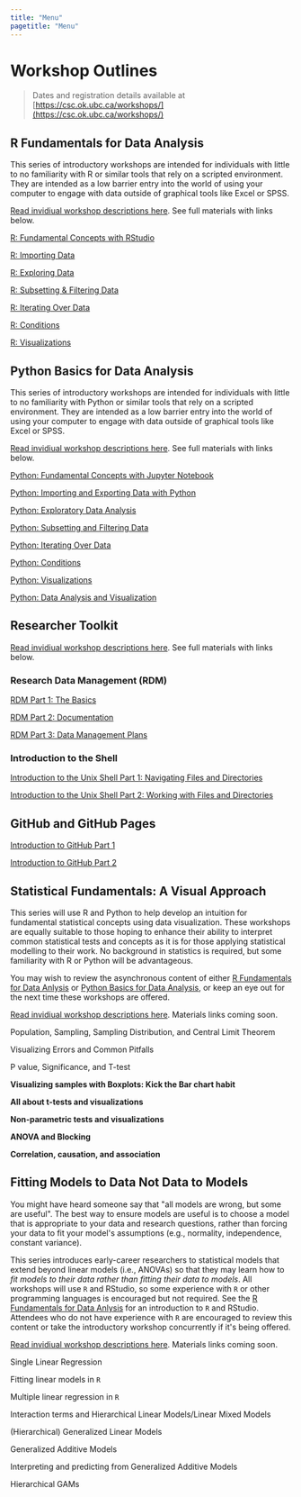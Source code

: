 ```yaml
---
title: "Menu"
pagetitle: "Menu"
---
```


# Workshop Outlines

> Dates and registration details available at [https://csc.ok.ubc.ca/workshops/](https://csc.ok.ubc.ca/workshops/)

## R Fundamentals for Data Analysis

This series of introductory workshops are intended for individuals with little to no familiarity with R or similar tools that rely on a scripted environment. They are intended as a low barrier entry into the world of using your computer to engage with data outside of graphical tools like Excel or SPSS.

[Read invidiual workshop descriptions here](https://github.com/csc-ubc-okanagan/workshops/blob/main/outlines/r-fundamentals-for-data-analysis.md). See full materials with links below.

[R: Fundamental Concepts with RStudio](R_fundamental-concepts-with-RStudio.html)

[R: Importing Data](R_importing-data.html)

[R: Exploring Data](R_exploring-data.html)

[R: Subsetting & Filtering Data](R_subsetting-and-filtering-data.html)

[R: Iterating Over Data](R_iterating-over-data.html)

[R: Conditions](R_conditions.html)

[R: Visualizations](R_visualization.html)

## Python Basics for Data Analysis

This series of introductory workshops are intended for individuals with little to no familiarity with Python or similar tools that rely on a scripted environment. They are intended as a low barrier entry into the world of using your computer to engage with data outside of graphical tools like Excel or SPSS.

[Read invidiual workshop descriptions here](https://github.com/csc-ubc-okanagan/workshops/blob/main/outlines/python-basics-for-data-analysis.md). See full materials with links below.

[Python: Fundamental Concepts with Jupyter Notebook](Python_fundamental-concepts-with-Jupyter-Notebook.html)

[Python: Importing and Exporting Data with Python](Python_importing-data.html)

[Python: Exploratory Data Analysis](Exploratory_Data_Analysis_Workshop3.html)

[Python: Subsetting and Filtering Data](Subsetting_and_Filtering_Data_Workshop4.html)

[Python: Iterating Over Data](Iterating_Over_Data_Workshop5.html)

[Python: Conditions](Python_conditions.html)

[Python: Visualizations](Python_Visualization.html)

[Python: Data Analysis and Visualization](Workshop8_Visualization_continued.html)

## Researcher Toolkit

[Read invidiual workshop descriptions here](https://github.com/csc-ubc-okanagan/workshops/blob/main/outlines/python-basics-for-data-analysis.md). See full materials with links below.

### Research Data Management (RDM)

[RDM Part 1: The Basics](RDM_pt1-the-basics.html)

[RDM Part 2: Documentation](RDM_pt2-documentation.html)

[RDM Part 3: Data Management Plans](https://ubc-library-rc.github.io/rdm/content/06_Data_Management_Plan.html)


### Introduction to the Shell

[Introduction to the Unix Shell Part 1: Navigating Files and Directories](UNIX_pt1.html)

[Introduction to the Unix Shell Part 2: Working with Files and Directories](UNIX_pt2.html)

## GitHub and GitHub Pages

[Introduction to GitHub Part 1](Intro-GitHub-Part-1.html)

[Introduction to GitHub Part 2](Intro-GitHub-Part-2.html)

## Statistical Fundamentals: A Visual Approach

This series will use R and Python to help develop an intuition for fundamental statistical concepts using data visualization. These workshops are equally suitable to those hoping to enhance their ability to interpret common statistical tests and concepts as it is for those applying statistical modelling to their work. No background in statistics is required, but some familiarity with R or Python will be advantageous. 

You may wish to review the asynchronous content of either [R Fundamentals for Data Anlysis](https://csc-ubc-okanagan.github.io/workshops/#r-fundamentals-for-data-analysis) or [Python Basics for Data Analysis](https://csc-ubc-okanagan.github.io/workshops/#python-basics-for-data-analysis), or keep an eye out for the next time these workshops are offered.

[Read invidiual workshop descriptions here](https://github.com/csc-ubc-okanagan/workshops/blob/main/outlines/statistical-fundamentals_a-visual-approach.md). Materials links coming soon.

Population, Sampling, Sampling Distribution, and Central Limit Theorem

Visualizing Errors and Common Pitfalls

P value, Significance, and T-test

**Visualizing samples with Boxplots: Kick the Bar chart habit**

**All about t-tests and visualizations**

**Non-parametric tests and visualizations**

**ANOVA and Blocking**

**Correlation, causation, and association**

## Fitting Models to Data Not Data to Models

You might have heard someone say that "all models are wrong, but some are useful". The best way to ensure models are useful is to choose a model that is appropriate to your data and research questions, rather than forcing your data to fit your model's assumptions (e.g., normality, independence, constant variance).

This series introduces early-career researchers to statistical models that extend beyond linear models (i.e., ANOVAs) so that they may learn how to *fit models to their data rather than fitting their data to models*. All workshops will use `R` and RStudio, so some experience with `R` or other programming languages is encouraged but not required. See the [R Fundamentals for Data Anlysis](https://csc-ubc-okanagan.github.io/workshops/#r-fundamentals-for-data-analysis) for an introduction to `R` and RStudio. Attendees who do not have experience with `R` are encouraged to review this content or take the introductory workshop concurrently if it's being offered.

[Read invidiual workshop descriptions here](https://github.com/csc-ubc-okanagan/workshops/blob/main/outlines/fitting-models-to-data-not-data-to-models.md). Materials links coming soon.

Single Linear Regression

Fitting linear models in `R`

Multiple linear regression in `R`

Interaction terms and Hierarchical Linear Models/Linear Mixed Models

(Hierarchical) Generalized Linear Models

Generalized Additive Models

Interpreting and predicting from Generalized Additive Models

Hierarchical GAMs




